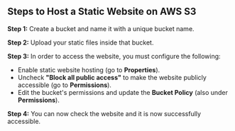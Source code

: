 ## Steps to Host a Static Website on AWS S3

**Step 1:** Create a bucket and name it with a unique bucket name.

**Step 2:** Upload your static files inside that bucket.

**Step 3:** In order to access the website, you must configure the following:

- Enable static website hosting (go to **Properties**).
- Uncheck **"Block all public access"** to make the website publicly accessible (go to **Permissions**).
- Edit the bucket's permissions and update the **Bucket Policy** (also under **Permissions**).

**Step 4:** You can now check the website and it is now successfully accessible.
